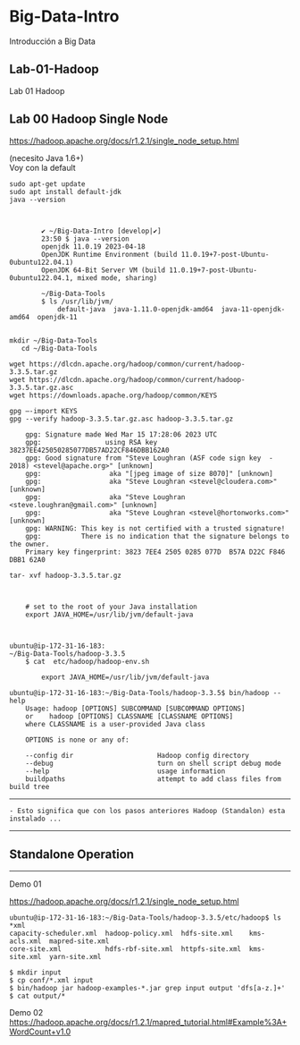 # Big-Data-Intro
Introducción a Big Data

## Lab-01-Hadoop
Lab 01 Hadoop


## Lab 00 Hadoop Single Node
https://hadoop.apache.org/docs/r1.2.1/single_node_setup.html

(necesito Java 1.6+)  
Voy con la default

    sudo apt-get update
    sudo apt install default-jdk
    java --version



            ✔ ~/Big-Data-Intro [develop|✔] 
            23:50 $ java --version
            openjdk 11.0.19 2023-04-18
            OpenJDK Runtime Environment (build 11.0.19+7-post-Ubuntu-0ubuntu122.04.1)
            OpenJDK 64-Bit Server VM (build 11.0.19+7-post-Ubuntu-0ubuntu122.04.1, mixed mode, sharing)

            ~/Big-Data-Tools
            $ ls /usr/lib/jvm/ 
                default-java  java-1.11.0-openjdk-amd64  java-11-openjdk-amd64  openjdk-11


    mkdir ~/Big-Data-Tools
       cd ~/Big-Data-Tools

    wget https://dlcdn.apache.org/hadoop/common/current/hadoop-3.3.5.tar.gz
    wget https://dlcdn.apache.org/hadoop/common/current/hadoop-3.3.5.tar.gz.asc
    wget https://downloads.apache.org/hadoop/common/KEYS

    gpg –-import KEYS 
    gpg --verify hadoop-3.3.5.tar.gz.asc hadoop-3.3.5.tar.gz

        gpg: Signature made Wed Mar 15 17:28:06 2023 UTC
        gpg:                using RSA key 38237EE425050285077DB57AD22CF846DBB162A0
        gpg: Good signature from "Steve Loughran (ASF code sign key  - 2018) <stevel@apache.org>" [unknown]
        gpg:                 aka "[jpeg image of size 8070]" [unknown]
        gpg:                 aka "Steve Loughran <stevel@cloudera.com>" [unknown]
        gpg:                 aka "Steve Loughran <steve.loughran@gmail.com>" [unknown]
        gpg:                 aka "Steve Loughran <stevel@hortonworks.com>" [unknown]
        gpg: WARNING: This key is not certified with a trusted signature!
        gpg:          There is no indication that the signature belongs to the owner.
        Primary key fingerprint: 3823 7EE4 2505 0285 077D  B57A D22C F846 DBB1 62A0

    tar- xvf hadoop-3.3.5.tar.gz



        # set to the root of your Java installation
        export JAVA_HOME=/usr/lib/jvm/default-java



    ubuntu@ip-172-31-16-183:
    ~/Big-Data-Tools/hadoop-3.3.5
        $ cat  etc/hadoop/hadoop-env.sh

            export JAVA_HOME=/usr/lib/jvm/default-java

    ubuntu@ip-172-31-16-183:~/Big-Data-Tools/hadoop-3.3.5$ bin/hadoop --help
        Usage: hadoop [OPTIONS] SUBCOMMAND [SUBCOMMAND OPTIONS]
        or    hadoop [OPTIONS] CLASSNAME [CLASSNAME OPTIONS]
        where CLASSNAME is a user-provided Java class

        OPTIONS is none or any of:

        --config dir                     Hadoop config directory
        --debug                          turn on shell script debug mode
        --help                           usage information
        buildpaths                       attempt to add class files from build tree


---

    - Esto significa que con los pasos anteriores Hadoop (Standalon) esta instalado ... 


------------     

## Standalone Operation


------------
Demo 01

https://hadoop.apache.org/docs/r1.2.1/single_node_setup.html

    ubuntu@ip-172-31-16-183:~/Big-Data-Tools/hadoop-3.3.5/etc/hadoop$ ls *xml
    capacity-scheduler.xml  hadoop-policy.xml  hdfs-site.xml    kms-acls.xml  mapred-site.xml
    core-site.xml           hdfs-rbf-site.xml  httpfs-site.xml  kms-site.xml  yarn-site.xml

    $ mkdir input
    $ cp conf/*.xml input
    $ bin/hadoop jar hadoop-examples-*.jar grep input output 'dfs[a-z.]+'
    $ cat output/*

Demo 02
https://hadoop.apache.org/docs/r1.2.1/mapred_tutorial.html#Example%3A+WordCount+v1.0



